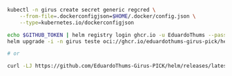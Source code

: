 <!-- helm repo add teste --username EduardoThums --password $GITHUB_TOKEN https://raw.githubusercontent.com/EduardoThums-Girus-PICK/helm/gh-pages -->

```bash
kubectl -n girus create secret generic regcred \
    --from-file=.dockerconfigjson=$HOME/.docker/config.json \
    --type=kubernetes.io/dockerconfigjson

echo $GITHUB_TOKEN | helm registry login ghcr.io -u EduardoThums --password-stdin
helm upgrade -i -n girus teste oci://ghcr.io/eduardothums-girus-pick/helm/charts/girus --version 0.1.7

# or

curl -LJ https://github.com/EduardoThums-Girus-PICK/helm/releases/latest/download/manifest.yaml | kubectl apply -f -
```
